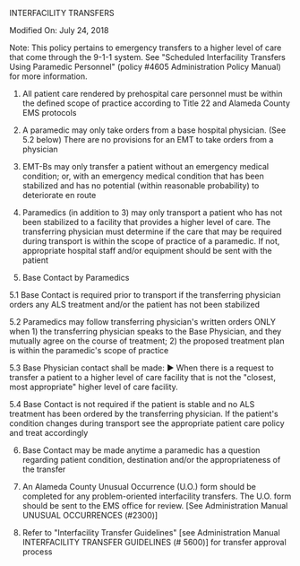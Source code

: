 INTERFACILITY TRANSFERS

Modified On: July 24, 2018

Note: This policy pertains to emergency transfers to a higher level of care that come through the 9-1-1 system. See "Scheduled Interfacility Transfers Using Paramedic Personnel" (policy #4605 Administration Policy Manual) for more information.

1. All patient care rendered by prehospital care personnel must be within the defined scope of practice according to Title 22 and Alameda County EMS protocols

2. A paramedic may only take orders from a base hospital physician. (See 5.2 below) There are no provisions for an EMT to take orders from a physician

3. EMT-Bs may only transfer a patient without an emergency medical condition; or, with an emergency medical condition that has been stabilized and has no potential (within reasonable probability) to deteriorate en route

4. Paramedics (in addition to 3) may only transport a patient who has not been stabilized to a facility that provides a higher level of care. The transferring physician must determine if the care that may be required during transport is within the scope of practice of a paramedic. If not, appropriate hospital staff and/or equipment should be sent with the patient

5. Base Contact by Paramedics

5.1 Base Contact is required prior to transport if the transferring physician orders any ALS treatment and/or the patient has not been stabilized

5.2 Paramedics may follow transferring physician's written orders ONLY when 1) the transferring physician speaks to the Base Physician, and they mutually agree on the course of treatment; 2) the proposed treatment plan is within the paramedic's scope of practice

5.3 Base Physician contact shall be made:
► When there is a request to transfer a patient to a higher level of care facility that is not the "closest, most appropriate" higher level of care facility.

5.4 Base Contact is not required if the patient is stable and no ALS treatment has been ordered by the transferring physician. If the patient's condition changes during transport see the appropriate patient care policy and treat accordingly

6. Base Contact may be made anytime a paramedic has a question regarding patient condition, destination and/or the appropriateness of the transfer

7. An Alameda County Unusual Occurrence (U.O.) form should be completed for any problem-oriented interfacility transfers. The U.O. form should be sent to the EMS office for review. [See Administration Manual UNUSUAL OCCURRENCES (#2300)]

8. Refer to "Interfacility Transfer Guidelines" [see Administration Manual INTERFACILITY TRANSFER GUIDELINES (# 5600)] for transfer approval process

